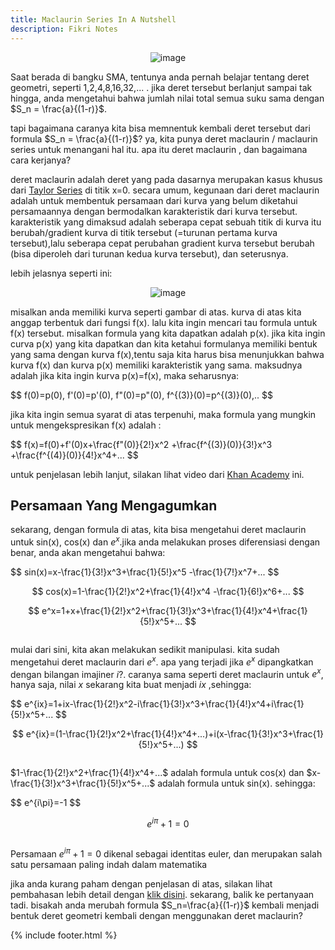 ```yaml
---
title: Maclaurin Series In A Nutshell
description: Fikri Notes
---
```


<center>
  <img alt="image" src="https://fikrinotes.netlify.app/img-for-maclaurin.jpeg"/>
</center>

Saat berada di bangku SMA, tentunya anda pernah belajar tentang deret geometri, seperti 1,2,4,8,16,32,... . jika deret tersebut berlanjut sampai tak hingga, anda mengetahui bahwa jumlah nilai total semua suku sama dengan $S_n = \frac{a}{(1-r)}$.

tapi bagaimana caranya kita bisa memnentuk kembali deret tersebut dari formula $S_n = \frac{a}{(1-r)}$? ya, kita punya deret maclaurin / maclaurin series untuk menangani hal itu. apa itu deret maclaurin , dan bagaimana cara kerjanya?

deret maclaurin adalah deret yang pada dasarnya merupakan kasus khusus dari [Taylor Series](https://id.m.wikipedia.org/wiki/Deret_Taylor) di titik x=0. secara umum, kegunaan dari deret maclaurin adalah untuk membentuk persamaan dari kurva yang belum diketahui persamaannya dengan bermodalkan karakteristik dari kurva tersebut. karakteristik yang dimaksud adalah seberapa cepat sebuah titik di kurva itu berubah/gradient kurva di titik tersebut (=turunan pertama kurva tersebut),lalu seberapa cepat perubahan gradient kurva tersebut berubah (bisa diperoleh dari turunan kedua kurva tersebut), dan seterusnya.

lebih jelasnya seperti ini: 

<center>
  <img alt="image" src="https://fikrinotes.netlify.app/mac1.jpg"/>
</center>

misalkan anda memiliki kurva seperti gambar di atas. kurva di atas kita anggap terbentuk dari fungsi f(x). lalu kita ingin mencari tau formula untuk f(x) tersebut. misalkan formula yang kita dapatkan adalah p(x). jika kita ingin curva p(x) yang kita dapatkan dan kita ketahui formulanya memiliki bentuk yang sama dengan kurva f(x),tentu saja kita harus bisa menunjukkan bahwa kurva f(x) dan kurva p(x) memiliki karakteristik yang sama. maksudnya adalah jika kita ingin kurva p(x)=f(x), maka seharusnya:

<div style="overflow-x: auto">
$$
f(0)=p(0), f'(0)=p'(0), f"(0)=p"(0), f^{(3)}(0)=p^{(3)}(0),..
$$
</div>

jika kita ingin semua syarat di atas terpenuhi, maka formula yang mungkin untuk mengekspresikan f(x) adalah :

<div style="overflow-x: auto">
$$
f(x)=f(0)+f'(0)x+\frac{f"(0)}{2!}x^2 +\frac{f^{(3)}(0)}{3!}x^3 +\frac{f^{(4)}(0)}{4!}x^4+...
$$
</div>

untuk penjelasan lebih lanjut, silakan lihat video dari [Khan Academy](https://youtube.com/watch?v=epgwuzzDHsQ) ini.

## Persamaan Yang Mengagumkan

sekarang, dengan formula di atas, kita bisa mengetahui deret maclaurin untuk sin(x), cos(x) dan $e^x$.jika anda melakukan proses diferensiasi dengan benar, anda akan mengetahui bahwa:

<div style="overflow-x: auto">
$$
sin(x)=x-\frac{1}{3!}x^3+\frac{1}{5!}x^5 -\frac{1}{7!}x^7+...
$$

$$
cos(x)=1-\frac{1}{2!}x^2+\frac{1}{4!}x^4 -\frac{1}{6!}x^6+...
$$

$$
e^x=1+x+\frac{1}{2!}x^2+\frac{1}{3!}x^3+\frac{1}{4!}x^4+\frac{1}{5!}x^5+...
$$
</div>

mulai dari sini, kita akan melakukan sedikit manipulasi. kita sudah mengetahui deret maclaurin dari $e^x$. apa yang terjadi jika $e^x$ dipangkatkan dengan bilangan imajiner $i$?. caranya sama seperti deret maclaurin untuk $e^x$, hanya saja, nilai $x$ sekarang kita buat menjadi $ix$ ,sehingga:

<div style="overflow-x: auto">
$$
e^{ix}=1+ix-\frac{1}{2!}x^2-i\frac{1}{3!}x^3+\frac{1}{4!}x^4+i\frac{1}{5!}x^5+...
$$

$$
e^{ix}=(1-\frac{1}{2!}x^2+\frac{1}{4!}x^4+...)+i(x-\frac{1}{3!}x^3+\frac{1}{5!}x^5+...)
$$
</div>

$1-\frac{1}{2!}x^2+\frac{1}{4!}x^4+...$ adalah formula untuk cos(x) dan $x-\frac{1}{3!}x^3+\frac{1}{5!}x^5+...$ adalah formula untuk sin(x). sehingga: 

<div style="overflow-x: auto">
$$
e^{i\pi}=-1
$$

$$
e^{i\pi}+1=0
$$
</div>

Persamaan $e^{i\pi}+1=0$ dikenal sebagai identitas euler, dan merupakan salah satu persamaan paling indah dalam matematika

jika anda kurang paham dengan penjelasan di atas, silakan lihat pembahasan lebih detail dengan [klik disini](https://fikrinotes.netlify.app/Euler_Identity.pdf). sekarang, balik ke pertanyaan tadi. bisakah anda merubah formula $S_n=\frac{a}{(1-r)}$ kembali menjadi bentuk deret geometri kembali dengan menggunakan deret maclaurin?

{% include footer.html %}
